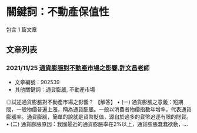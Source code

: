 # 關鍵詞：不動產保值性

包含 1 篇文章

## 文章列表

### 2021/11/25 [通貨膨脹對不動產市場之影響,許文昌老師](../../articles/902539_%E9%80%9A%E8%B2%A8%E8%86%A8%E8%84%B9%E5%B0%8D%E4%B8%8D%E5%8B%95%E7%94%A2%E5%B8%82%E5%A0%B4%E4%B9%8B%E5%BD%B1%E9%9F%BF%2C%E8%A8%B1%E6%96%87%E6%98%8C%E8%80%81%E5%B8%AB.md)
- 文章編號：902539
- 其他關鍵詞：通貨膨脹, 不動產市場

◎試述通貨膨脹對不動產市場之影響？ 【解答】 • (一) 通貨膨脹之意義：短期間，一般物價普遍上漲，稱為通貨膨脹。一般以消費者物價指數年增率，代表通貨膨脹率。通貨膨脹，簡單的說就是貨幣貶值，源自於過多的貨幣追逐有限的財貨。 • (二) 通貨膨脹原因：我國最近的通貨膨脹率在2%以上，通貨膨脹蠢蠢欲動，...
